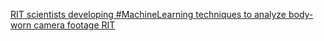 [RIT scientists developing #MachineLearning techniques to analyze body-worn camera footage   RIT](https://qi.tc/qi/111932)
